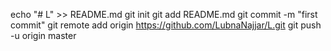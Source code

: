 echo "# L" >> README.md
git init
git add README.md
git commit -m "first commit"
git remote add origin https://github.com/LubnaNajjar/L.git
git push -u origin master
